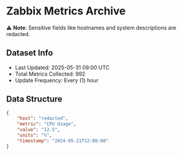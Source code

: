 # Zabbix Metrics Archive

⚠️ **Note**: Sensitive fields like hostnames and system descriptions are redacted.

## Dataset Info
- Last Updated: 2025-05-31 09:00 UTC
- Total Metrics Collected: 992
- Update Frequency: Every (1) hour

## Data Structure
```json
{
    "host": "redacted",
    "metric": "CPU Usage",
    "value": "12.5",
    "units": "%",
    "timestamp": "2024-05-21T12:00:00"
}
```
